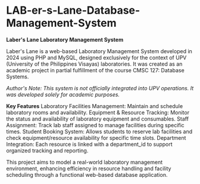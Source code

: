# LAB-er-s-Lane-Database-Management-System

**Laber's Lane Laboratory Management System**

Laber's Lane is a web-based Laboratory Management System developed in 2024 using PHP and MySQL, designed exclusively for the context of UPV (University of the Philippines Visayas) laboratories. It was created as an academic project in partial fulfillment of the course CMSC 127: Database Systems.

_Author's Note: This system is not officially integrated into UPV operations. It was developed solely for academic purposes._

**Key Features**
  Laboratory Facilities Management: Maintain and schedule laboratory rooms and availability.
  Equipment & Resource Tracking: Monitor the status and availability of laboratory equipment and consumables.
  Staff Assignment: Track lab staff assigned to manage facilities during specific times.
  Student Booking System: Allows students to reserve lab facilities and check equipment/resource availability for specific time slots.
  Department Integration: Each resource is linked with a department_id to support organized tracking and reporting.

This project aims to model a real-world laboratory management environment, enhancing efficiency in resource handling and facility scheduling through a functional web-based database application.
